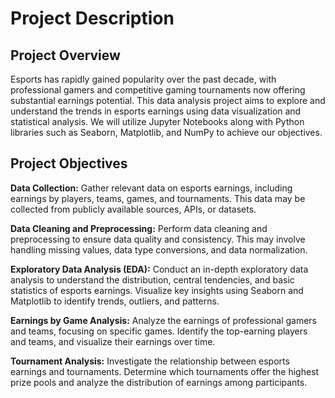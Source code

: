 # Project Description

## Project Overview
Esports has rapidly gained popularity over the past decade, with professional gamers and competitive gaming tournaments now offering substantial earnings potential. This data analysis project aims to explore and understand the trends in esports earnings using data visualization and statistical analysis. We will utilize Jupyter Notebooks along with Python libraries such as Seaborn, Matplotlib, and NumPy to achieve our objectives.

## Project Objectives

__Data Collection:__ Gather relevant data on esports earnings, including earnings by players, teams, games, and tournaments. This data may be collected from publicly available sources, APIs, or datasets.

__Data Cleaning and Preprocessing:__ Perform data cleaning and preprocessing to ensure data quality and consistency. This may involve handling missing values, data type conversions, and data normalization.

__Exploratory Data Analysis (EDA):__ Conduct an in-depth exploratory data analysis to understand the distribution, central tendencies, and basic statistics of esports earnings. Visualize key insights using Seaborn and Matplotlib to identify trends, outliers, and patterns.

__Earnings by Game Analysis:__ Analyze the earnings of professional gamers and teams, focusing on specific games. Identify the top-earning players and teams, and visualize their earnings over time.

__Tournament Analysis:__ Investigate the relationship between esports earnings and tournaments. Determine which tournaments offer the highest prize pools and analyze the distribution of earnings among participants.
